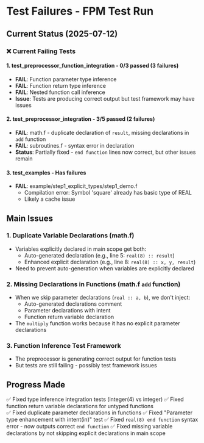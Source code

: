 # Test Failures - FPM Test Run

## Current Status (2025-07-12)

### ❌ **Current Failing Tests**

#### 1. test_preprocessor_function_integration - 0/3 passed (3 failures)
- **FAIL**: Function parameter type inference
- **FAIL**: Function return type inference  
- **FAIL**: Nested function call inference
- **Issue**: Tests are producing correct output but test framework may have issues

#### 2. test_preprocessor_integration - 3/5 passed (2 failures)
- **FAIL**: math.f - duplicate declaration of `result`, missing declarations in `add` function
- **FAIL**: subroutines.f - syntax error in declaration
- **Status**: Partially fixed - `end function` lines now correct, but other issues remain

#### 3. test_examples - Has failures
- **FAIL**: example/step1_explicit_types/step1_demo.f 
  - Compilation error: Symbol 'square' already has basic type of REAL
  - Likely a cache issue

## Main Issues

### 1. **Duplicate Variable Declarations** (math.f)
- Variables explicitly declared in main scope get both:
  - Auto-generated declaration (e.g., line 5: `real(8) :: result`)
  - Enhanced explicit declaration (e.g., line 8: `real(8) :: x, y, result`)
- Need to prevent auto-generation when variables are explicitly declared

### 2. **Missing Declarations in Functions** (math.f `add` function)
- When we skip parameter declarations (`real :: a, b`), we don't inject:
  - Auto-generated declarations comment
  - Parameter declarations with intent
  - Function return variable declaration
- The `multiply` function works because it has no explicit parameter declarations

### 3. **Function Inference Test Framework**
- The preprocessor is generating correct output for function tests
- But tests are still failing - possibly test framework issues

## Progress Made

✅ Fixed type inference integration tests (integer(4) vs integer)
✅ Fixed function return variable declarations for untyped functions  
✅ Fixed duplicate parameter declarations in functions
✅ Fixed "Parameter type enhancement with intent(in)" test
✅ Fixed `real(8) end function` syntax error - now outputs correct `end function`
✅ Fixed missing variable declarations by not skipping explicit declarations in main scope
